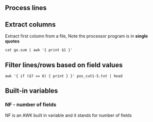 
## Process lines 


## Extract columns


Extract first column from a file,
Note the processor program is in **single quotes**
```
cat go.sum | awk '{ print $1 }'
```

## Filter lines/rows based on field values

```
awk '{ if ($7 == 6) { print } }' pos_cut1-5.txt | head
```

## Built-in variables

### NF - number of fields

NF is an AWK built in variable and it stands for number of fields

